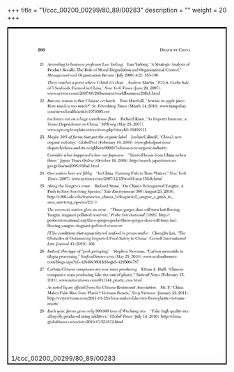 +++
title = "1/ccc_00200_00299/80_89/00283"
description = ""
weight = 20
+++

<table style="border:2px solid black;max-width:800px;max-height:800px;" 
><tr><td>
<img class="center-fit-jpg"
src="/jpg_/out_jpg_dbc_283.jpg">
1/ccc_00200_00299/80_89/00283
</img></td></tr></table>
